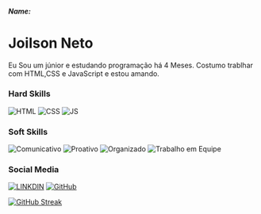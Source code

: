 ##### Name:

# Joilson Neto
Eu Sou um júnior e estudando programação há 4 Meses.
Costumo trablhar com HTML,CSS e JavaScript e estou amando.

### Hard Skills
![HTML](https://img.shields.io/badge/HTML-red)
![CSS](https://img.shields.io/badge/CSS-blue)
![JS](https://img.shields.io/badge/JavaScript-yellow)


### Soft Skills
![Comunicativo](https://img.shields.io/badge/Comunicativo-red)
![Proativo](https://img.shields.io/badge/Proativo-blue)
![Organizado](https://img.shields.io/badge/Organizado-red)
![Trabalho em Equipe](https://img.shields.io/badge/Trabalho.em.Equipe-blue)

### Social Media
[![LINKDIN](https://img.shields.io/badge/Linkdin-blue)](https://www.linkedin.com/in/joilson-neto/)
[![GitHub](https://img.shields.io/badge/GitHub-black)](https://github.com/AdemilsonSimiao](https://github.com/JoilsonSampaioN))


[![GitHub Streak](https://streak-stats.demolab.com/?user=JoilsonSampaioN)](https://git.io/streak-stats)
